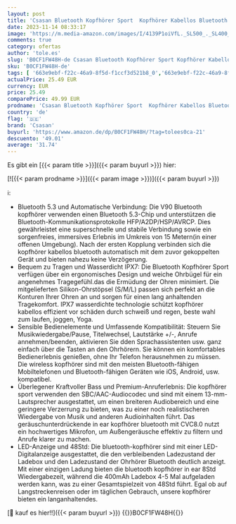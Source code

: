 ```yaml
---
layout: post
title: 'Csasan Bluetooth Kopfhörer Sport  Kopfhörer Kabellos Bluetooth 5.3 mit Ohrhaken  48Std 3D Stereo CVC 8.0 HD Anruf In Ear Kopfhörer mit Mic  IPX7 Wasserdicht  LED-Anzeige  Touch Control Ohrhörer Joggen'
date: 2023-11-14 08:33:17
image: 'https://m.media-amazon.com/images/I/4139P1oiVfL._SL500_._SL400_.jpg'
comments: true
category: ofertas
author: 'tole.es'
slug: 'B0CF1FW48H-de Csasan Bluetooth Kopfhörer Sport Kopfhörer Kabellos...'
sku: 'B0CF1FW48H-de'
tags: [ '663e9ebf-f22c-46a9-8f5d-f1ccf3d521b8_0','663e9ebf-f22c-46a9-8f5d-f1ccf3d521b8_9901','Arborist Merchandising Root','Computer un IT-Zubehör','Elektronik & Foto','Elektronik & Foto: Produkte mit Umwelt-Label','In-Ear Ohrhörer','Kopfhörer','Kopfhörer & Zubehör','Neu hinzugefügt','Self Service','Special Features Stores','Stores','csasan','e26659c6-d1cd-45cb-800b-2f9b432b8572_0','e26659c6-d1cd-45cb-800b-2f9b432b8572_2101','🇩🇪', ]
actualPrice: 25.49 EUR
currency: EUR
price: 25.49
comparePrice: 49.99 EUR
prodname: 'Csasan Bluetooth Kopfhörer Sport  Kopfhörer Kabellos Bluetooth 5.3 mit Ohrhaken  48Std 3D Stereo CVC 8.0 HD Anruf In Ear Kopfhörer mit Mic  IPX7 Wasserdicht  LED-Anzeige  Touch Control Ohrhörer Joggen'
country: 'de'
flag: '🇩🇪'
brand: 'Csasan'
buyurl: 'https://www.amazon.de/dp/B0CF1FW48H/?tag=tolees0ca-21'
descuento: '49.01'
average: '31.74'
---
```


Es gibt ein [{{< param title >}}]({{< param buyurl >}}) hier:

[![{{< param prodname >}}]({{< param image >}})]({{< param buyurl >}})

ℹ️:

- Bluetooth 5.3 und Automatische Verbindung: Die V90 Bluetooth kopfhörer verwenden einen Bluetooth 5.3-Chip und unterstützen die Bluetooth-Kommunikationsprotokolle HFP/A2DP/HSP/AVRCP. Dies gewährleistet eine superschnelle und stabile Verbindung sowie ein sorgenfreies, immersives Erlebnis im Umkreis von 15 Metern(in einer offenen Umgebung). Nach der ersten Kopplung verbinden sich die kopfhörer kabellos bluetooth automatisch mit dem zuvor gekoppelten Gerät und bieten nahezu keine Verzögerung.
- Bequem zu Tragen und Wasserdicht IPX7: Die Bluetooth Kopfhörer Sport verfügen über ein ergonomisches Design und weiche Ohrbügel für ein angenehmes Tragegefühl.das die Ermüdung der Ohren minimiert. Die mitgelieferten Silikon-Ohrstöpsel (S/M/L) passen sich perfekt an die Konturen Ihrer Ohren an und sorgen für einen lang anhaltenden Tragekomfort. IPX7 wasserdichte technologie schützt kopfhörer kabellos effizient vor schäden durch schweiß und regen, beste wahl zum laufen, joggen, Yoga.
- Sensible Bedienelemente und Umfassende Kompatibilität: Steuern Sie Musikwiedergabe/Pause, Titelwechsel, Lautstärke +/-, Anrufe annehmen/beenden, aktivieren Sie dden Sprachassistenten usw. ganz einfach über die Tasten an den Ohrhörern. Sie können ein komfortables Bedienerlebnis genießen, ohne Ihr Telefon herausnehmen zu müssen. Die wireless kopfhörer sind mit den meisten Bluetooth-fähigen Mobiltelefonen und Bluetooth-fähigen Geräten wie iOS, Android, usw. kompatibel.
- Überlegener Kraftvoller Bass und Premium-Anruferlebnis: Die kopfhörer sport verwenden den SBC/AAC-Audiocodec und sind mit einem 13-mm-Lautsprecher ausgestattet, um einen breiteren Audiobereich und eine geringere Verzerrung zu bieten, was zu einer noch realistischeren Wiedergabe von Musik und anderen Audioinhalten führt. Das geräuschunterdrückende in ear kopfhörer bluetooth mit CVC8.0 nutzt ein hochwertiges Mikrofon, um Außengeräusche effektiv zu filtern und Anrufe klarer zu machen.
- LED-Anzeige und 48Std: Die bluetooth-kopfhörer sind mit einer LED-Digitalanzeige ausgestattet, die den verbleibenden Ladezustand der Ladebox und den Ladezustand der Ohrhörer Bluetooth deutlich anzeigt. Mit einer einzigen Ladung bieten die bluetooth kopfhörer in ear 8Std Wiedergabezeit, während die 400mAh Ladebox 4-5 Mal aufgeladen werden kann, was zu einer Gesamtspielzeit von 48Std führt. Egal ob auf Langstreckenreisen oder im täglichen Gebrauch, unsere kopfhörer bieten ein langanhaltendes.

[🛒 kauf es hier!!]({{< param buyurl >}})
{{<world>}}B0CF1FW48H{{</world>}}
